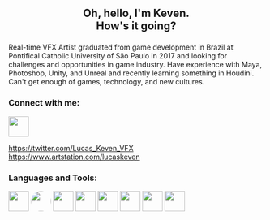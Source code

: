 <h2 align="center">
  <p>Oh, hello, I'm Keven.<br>How's it going?</p>
</h1>

<p>Real-time VFX Artist graduated from game development in Brazil at Pontifical Catholic University of São Paulo in 2017 and looking for challenges and opportunities in game industry. Have experience with Maya, Photoshop, Unity, and Unreal and recently learning something in Houdini. Can't get enough of games, technology, and new cultures.
</p>

### Connect with me:


<a href="https://twitter.com/Lucas_Keven_VFX" target="_blank"> <img src="https://img.icons8.com/material-sharp/256/twitter.png" width="40" height="40"> </a>

https://twitter.com/Lucas_Keven_VFX
https://www.artstation.com/lucaskeven



### Languages and Tools:
<img src="https://cdn-icons-png.flaticon.com/512/5969/5969346.png" width="40" height="40"/> <img src="https://icon-library.com/images/unreal-engine-icon/unreal-engine-icon-4.jpg" width="40" height="40" style="border-radius: 50%;"/> <img src="https://cdn-icons-png.flaticon.com/512/5968/5968520.png" width="40" height="40"/> <img src="https://cdn-icons-png.flaticon.com/512/5968/5968472.png" width="40" height="40"/> <img src="https://cdn-icons-png.flaticon.com/512/5968/5968525.png" width="40" height="40"/> <img src="https://cdn-icons-png.flaticon.com/512/5968/5968428.png" width="40" height="40"/> <img src="https://cdn-icons-png.flaticon.com/512/5968/5968543.png" width="40" height="40"/> <img src="https://cdn-icons-png.flaticon.com/512/5968/5968537.png" width="40" height="40"/> 





